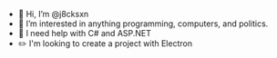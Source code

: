 - 👋 Hi, I’m @j8cksxn
- 👀 I’m interested in anything programming, computers, and politics.
- 🌱 I need help with C# and ASP.NET
- ✏️ I'm looking to create a project with Electron


<!---
j8cksxn/j8cksxn is a ✨ special ✨ repository because its `README.md` (this file) appears on your GitHub profile.
You can click the Preview link to take a look at your changes.
--->
